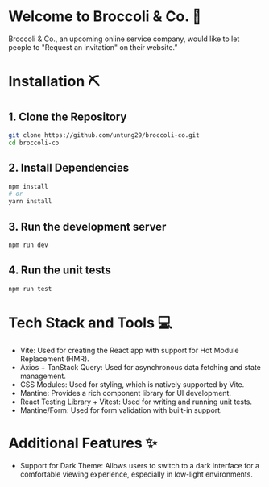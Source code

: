 # Welcome to Broccoli & Co. 🥦

Broccoli & Co., an upcoming online service company, would like to let people to "Request an invitation" on their website.”

# Installation ⛏️

## **1. Clone the Repository**

```bash
git clone https://github.com/untung29/broccoli-co.git
cd broccoli-co
```

## **2. Install Dependencies**

```bash
npm install
# or
yarn install
```

## **3. Run the development server**

```bash
npm run dev
```

## **4. Run the unit tests**

```bash
npm run test
```

# Tech Stack and Tools 💻

- Vite: Used for creating the React app with support for Hot Module Replacement (HMR).
- Axios + TanStack Query: Used for asynchronous data fetching and state management.
- CSS Modules: Used for styling, which is natively supported by Vite.
- Mantine: Provides a rich component library for UI development.
- React Testing Library + Vitest: Used for writing and running unit tests.
- Mantine/Form: Used for form validation with built-in support.

# Additional Features ✨

- Support for Dark Theme: Allows users to switch to a dark interface for a comfortable viewing experience, especially in low-light environments.
